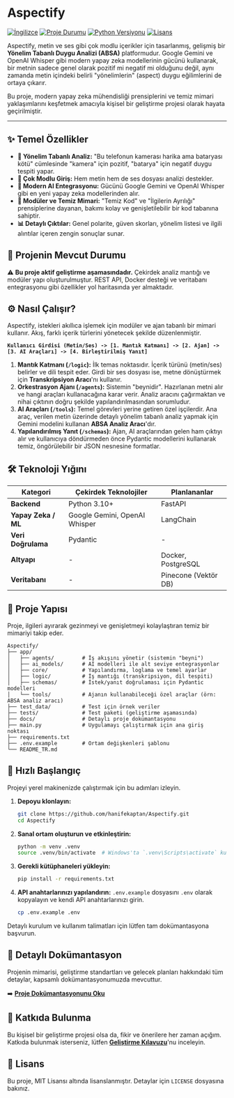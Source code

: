 # Aspectify

[![İngilizce](https://img.shields.io/badge/Language-English-red)](./README.md)
[![Proje Durumu](https://img.shields.io/badge/status-geliştiriliyor-orange)](https://github.com/hanifekaptan/Aspectify)
[![Python Versiyonu](https://img.shields.io/badge/python-3.10+-blue.svg)](https://www.python.org/downloads/)
[![Lisans](https://img.shields.io/badge/license-Apache-green.svg)](LICENSE)

Aspectify, metin ve ses gibi çok modlu içerikler için tasarlanmış, gelişmiş bir **Yönelim Tabanlı Duygu Analizi (ABSA)** platformudur. Google Gemini ve OpenAI Whisper gibi modern yapay zeka modellerinin gücünü kullanarak, bir metnin sadece genel olarak pozitif mi negatif mi olduğunu değil, aynı zamanda metin içindeki belirli "yönelimlerin" (aspect) duygu eğilimlerini de ortaya çıkarır.

Bu proje, modern yapay zeka mühendisliği prensiplerini ve temiz mimari yaklaşımlarını keşfetmek amacıyla kişisel bir geliştirme projesi olarak hayata geçirilmiştir.

---

## ✨ Temel Özellikler

-   **🎯 Yönelim Tabanlı Analiz:** "Bu telefonun kamerası harika ama bataryası kötü" cümlesinde "kamera" için pozitif, "batarya" için negatif duygu tespiti yapar.
-   **🎤 Çok Modlu Giriş:** Hem metin hem de ses dosyası analizi destekler.
-   **🤖 Modern AI Entegrasyonu:** Gücünü Google Gemini ve OpenAI Whisper gibi en yeni yapay zeka modellerinden alır.
-   **🧩 Modüler ve Temiz Mimari:** "Temiz Kod" ve "İlgilerin Ayrılığı" prensiplerine dayanan, bakımı kolay ve genişletilebilir bir kod tabanına sahiptir.
-   **📊 Detaylı Çıktılar:** Genel polarite, güven skorları, yönelim listesi ve ilgili alıntılar içeren zengin sonuçlar sunar.

## 🚀 Projenin Mevcut Durumu

⚠️ **Bu proje aktif geliştirme aşamasındadır.** Çekirdek analiz mantığı ve modüler yapı oluşturulmuştur. REST API, Docker desteği ve veritabanı entegrasyonu gibi özellikler yol haritasında yer almaktadır.

## ⚙️ Nasıl Çalışır?

Aspectify, istekleri akıllıca işlemek için modüler ve ajan tabanlı bir mimari kullanır. Akış, farklı içerik türlerini yönetecek şekilde düzenlenmiştir.

**`Kullanıcı Girdisi (Metin/Ses) -> [1. Mantık Katmanı] -> [2. Ajan] -> [3. AI Araçları] -> [4. Birleştirilmiş Yanıt]`**

1.  **Mantık Katmanı (`/logic`):** İlk temas noktasıdır. İçerik türünü (metin/ses) belirler ve dili tespit eder. Girdi bir ses dosyası ise, metne dönüştürmek için **Transkripsiyon Aracı**'nı kullanır.
2.  **Orkestrasyon Ajanı (`/agents`):** Sistemin "beynidir". Hazırlanan metni alır ve hangi araçları kullanacağına karar verir. Analiz aracını çağırmaktan ve nihai çıktının doğru şekilde yapılandırılmasından sorumludur.
3.  **AI Araçları (`/tools`):** Temel görevleri yerine getiren özel işçilerdir. Ana araç, verilen metin üzerinde detaylı yönelim tabanlı analiz yapmak için Gemini modelini kullanan **ABSA Analiz Aracı**'dır.
4.  **Yapılandırılmış Yanıt (`/schemas`):** Ajan, AI araçlarından gelen ham çıktıyı alır ve kullanıcıya döndürmeden önce Pydantic modellerini kullanarak temiz, öngörülebilir bir JSON nesnesine formatlar.

## 🛠️ Teknoloji Yığını

| Kategori            | Çekirdek Teknolojiler            | Planlananlar            |
| ------------------- | -------------------------------- | ----------------------- |
| **Backend**         | Python 3.10+                     | FastAPI                 |
| **Yapay Zeka / ML** | Google Gemini, OpenAI Whisper    | LangChain               |
| **Veri Doğrulama**  | Pydantic                         | -                       |
| **Altyapı**         | -                                | Docker, PostgreSQL      |
| **Veritabanı**      | -                                | Pinecone (Vektör DB)    |

## 📂 Proje Yapısı

Proje, ilgileri ayırarak gezinmeyi ve genişletmeyi kolaylaştıran temiz bir mimariyi takip eder.

```
Aspectify/
├── app/
│   ├── agents/         # İş akışını yönetir (sistemin "beyni")
│   ├── ai_models/      # AI modelleri ile alt seviye entegrasyonlar
│   ├── core/           # Yapılandırma, loglama ve temel ayarlar
│   ├── logic/          # İş mantığı (transkripsiyon, dil tespiti)
│   ├── schemas/        # İstek/yanıt doğrulaması için Pydantic modelleri
│   └── tools/          # Ajanın kullanabileceği özel araçlar (örn: ABSA analiz aracı)
├── test_data/          # Test için örnek veriler
├── tests/              # Test paketi (geliştirme aşamasında)
├── docs/               # Detaylı proje dokümantasyonu
├── main.py             # Uygulamayı çalıştırmak için ana giriş noktası
├── requirements.txt
├── .env.example        # Ortam değişkenleri şablonu
└── README_TR.md
```

## 🚀 Hızlı Başlangıç

Projeyi yerel makinenizde çalıştırmak için bu adımları izleyin.

1.  **Depoyu klonlayın:**
    ```bash
    git clone https://github.com/hanifekaptan/Aspectify.git
    cd Aspectify
    ```
2.  **Sanal ortam oluşturun ve etkinleştirin:**
    ```bash
    python -m venv .venv
    source .venv/bin/activate  # Windows'ta `.venv\Scripts\activate` kullanın
    ```
3.  **Gerekli kütüphaneleri yükleyin:**
    ```bash
    pip install -r requirements.txt
    ```
4.  **API anahtarlarınızı yapılandırın:**
    `.env.example` dosyasını `.env` olarak kopyalayın ve kendi API anahtarlarınızı girin.
    ```bash
    cp .env.example .env
    ```

Detaylı kurulum ve kullanım talimatları için lütfen tam dokümantasyona başvurun.

## 📖 Detaylı Dokümantasyon

Projenin mimarisi, geliştirme standartları ve gelecek planları hakkındaki tüm detaylar, kapsamlı dokümantasyonumuzda mevcuttur.

➡️ **[Proje Dokümantasyonunu Oku](./docs/README.md)**

## 🤝 Katkıda Bulunma

Bu kişisel bir geliştirme projesi olsa da, fikir ve önerilere her zaman açığım. Katkıda bulunmak isterseniz, lütfen **[Geliştirme Kılavuzu](./docs/development/README.md)**'nu inceleyin.

## 📄 Lisans

Bu proje, MIT Lisansı altında lisanslanmıştır. Detaylar için `LICENSE` dosyasına bakınız.
